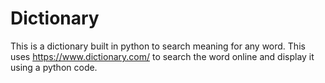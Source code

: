 # Dictionary
This is a dictionary built in python to search meaning for any word.
This uses https://www.dictionary.com/ to search the word online and display it 
using a python code.
